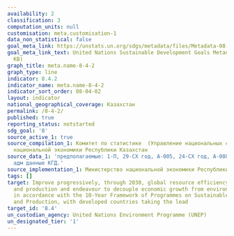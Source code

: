 ```yaml
---
availability: 2
classification: 3
computation_units: null
customisation: meta.customisation-1
data_non_statistical: false
goal_meta_link: https://unstats.un.org/sdgs/metadata/files/Metadata-08-04-02.pdf
goal_meta_link_text: United Nations Sustainable Development Goals Metadata (PDF 58.7
  KB)
graph_title: meta.name-8-4-2
graph_type: line
indicator: 8.4.2
indicator_name: meta.name-8-4-2
indicator_sort_order: 08-04-02
layout: indicator
national_geographical_coverage: Казахстан
permalink: /8-4-2/
published: true
reporting_status: notstarted
sdg_goal: '8'
source_active_1: true
source_compilation_1: Комитет по статистике  (Управление национальных счетов) Министерства
  национальной экономики Республики Казахстан
source_data_1: 'предполагаемые: 1-П, 29-СХ год, А-005, 24-СХ год, А-008, 1-ТС-мес,
  адм данные КГД.'
source_implementation_1: Министерство национальной экономики Республики Казахстан
tags: []
target: Improve progressively, through 2030, global resource efficiency in consumption
  and production and endeavour to decouple economic growth from environmental degradation,
  in accordance with the 10-Year Framework of Programmes on Sustainable Consumption
  and Production, with developed countries taking the lead
target_id: '8.4'
un_custodian_agency: United Nations Environment Programme (UNEP)
un_designated_tier: '1'
---
```

